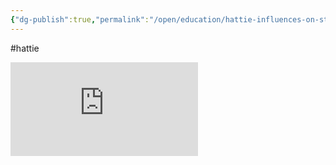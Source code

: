 ```yaml
---
{"dg-publish":true,"permalink":"/open/education/hattie-influences-on-student-achievement/","dgHomeLink":true,"dgPassFrontmatter":false}
---
```



#hattie

![Hattie](http://garyhollingsbee.com/digigarden/assets/Hattie_Influences_on_Student_Achievement.pdf)

